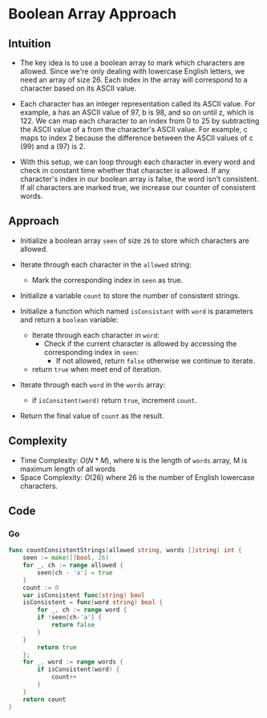# Boolean Array Approach

## Intuition

- The key idea is to use a boolean array to mark which characters are allowed. Since we're only dealing with lowercase English letters, we need an array of size 26. Each index in the array will correspond to a character based on its ASCII value.

- Each character has an integer representation called its ASCII value. For example, a has an ASCII value of 97, b is 98, and so on until z, which is 122. We can map each character to an index from 0 to 25 by subtracting the ASCII value of a from the character's ASCII value. For example, c maps to index 2 because the difference between the ASCII values of c (99) and a (97) is 2.

- With this setup, we can loop through each character in every word and check in constant time whether that character is allowed. If any character's index in our boolean array is false, the word isn't consistent. If all characters are marked true, we increase our counter of consistent words.

## Approach

- Initialize a boolean array `seen` of size `26` to store which characters are allowed.
- Iterate through each character in the `allowed` string:

  - Mark the corresponding index in `seen` as true.

- Initialize a variable `count` to store the number of consistent strings.
- Initialize a function which named `isConsistant` with `word` is parameters and return a `boolean` variable:
  - Iterate through each character in `word`:
    - Check if the current character is allowed by accessing the corresponding index in `seen`:
      - If not allowed, return `false` otherwise we continue to iterate.
  - return `true` when meet end of iteration.
- Iterate through each `word` in the `words` array:
  - if `isConsitent(word)` return `true`, increment `count`.
- Return the final value of `count` as the result.

## Complexity

- Time Complexity: $O(N * M)$, where `N` is the length of `words` array, M is maximum length of all words
- Space Complexity: $O(26)$ where 26 is the number of English lowercase characters.

## Code

### Go

```go
func countConsistentStrings(allowed string, words []string) int {
    seen := make([]bool, 26)
    for _, ch := range allowed {
        seen[ch - 'a'] = true
    }
    count := 0
    var isConsistent func(string) bool
    isConsistent = func(word string) bool {
        for _, ch := range word {
        if !seen[ch-'a'] {
            return false
        }
    }
        return true
    };
    for _, word := range words {
        if isConsistent(word) {
            count++
        }
    }
    return count
}
```
